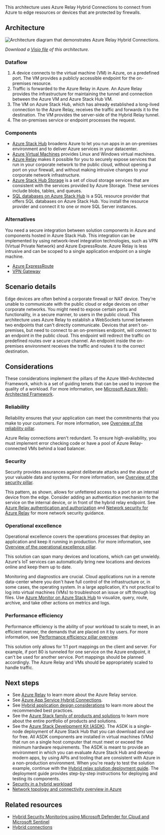 This architecture uses Azure Relay Hybrid Connections to connect from Azure to edge resources or devices that are protected by firewalls.

## Architecture

![Architecture diagram that demonstrates Azure Relay Hybrid Connections.](../media/hybrid-relay-connection.svg)

*Download a [Visio file](https://arch-center.azureedge.net/hybrid-relay-connection.vsdx) of this architecture.*

### Dataflow

1. A device connects to the virtual machine (VM) in Azure, on a predefined port. The VM provides a publicly accessible endpoint for the on-premises resource.
1. Traffic is forwarded to the Azure Relay in Azure. An Azure Relay provides the infrastructure for maintaining the tunnel and connection between the Azure VM and Azure Stack Hub VM.
1. The VM on Azure Stack Hub, which has already established a long-lived connection to the Azure Relay, receives the traffic and forwards it to the destination. The VM provides the server-side of the Hybrid Relay tunnel.
1. The on-premises service or endpoint processes the request.

### Components

- [Azure Stack Hub](https://azure.microsoft.com/products/azure-stack/hub) broadens Azure to let you run apps in an on-premises environment and to deliver Azure services in your datacenter.
- [Azure Virtual Machines](https://azure.microsoft.com/products/virtual-machines) provides Linux and Windows virtual machines.
- [Azure Relay](/azure/azure-relay) makes it possible for you to securely expose services that run in your corporate network to the public cloud, without opening a port on your firewall, and without making intrusive changes to your corporate network infrastructure.
- [Azure Stack Hub Storage](/azure-stack/user/azure-stack-storage-overview) is a set of cloud storage services that are consistent with the services provided by Azure Storage. These services include blobs, tables, and queues.
- [SQL databases on Azure Stack Hub](/azure-stack/operator/azure-stack-sql-resource-provider) is a SQL resource provider that offers SQL databases on Azure Stack Hub. You install the resource provider and connect it to one or more SQL Server instances.

### Alternatives

You need a secure integration between solution components in Azure and components hosted in Azure Stack Hub. This integration can be implemented by using network-level integration technologies, such as VPN (Virtual Private Network) and Azure ExpressRoute. Azure Relay is less intrusive and can be scoped to a single application endpoint on a single machine.

- [Azure ExpressRoute](https://azure.microsoft.com/products/expressroute)
- [VPN Gateway](https://azure.microsoft.com/products/vpn-gateway)

## Scenario details

Edge devices are often behind a corporate firewall or NAT device. They're unable to communicate with the public cloud or edge devices on other corporate networks. You might need to expose certain ports and functionality, in a secure manner, to users in the public cloud. This architecture uses Azure Relay to establish a WebSockets tunnel between two endpoints that can't directly communicate. Devices that aren't on-premises, but need to connect to an on-premises endpoint, will connect to an endpoint in the public cloud. This endpoint will redirect the traffic on predefined routes over a secure channel. An endpoint inside the on-premises environment receives the traffic and routes it to the correct destination.

## Considerations

These considerations implement the pillars of the Azure Well-Architected Framework, which is a set of guiding tenets that can be used to improve the quality of a workload. For more information, see [Microsoft Azure Well-Architected Framework](/azure/architecture/framework).

### Reliability

Reliability ensures that your application can meet the commitments that you make to your customers. For more information, see [Overview of the reliability pillar](/azure/architecture/framework/resiliency/overview).

Azure Relay connections aren't redundant. To ensure high-availability, you must implement error checking code or have a pool of Azure Relay-connected VMs behind a load balancer.

### Security

Security provides assurances against deliberate attacks and the abuse of your valuable data and systems. For more information, see [Overview of the security pillar](/azure/architecture/framework/security/overview).

This pattern, as shown, allows for unfettered access to a port on an internal device from the edge. Consider adding an authentication mechanism to the service on the internal device, or in front of the hybrid relay endpoint. See [Azure Relay authentication and authorization](/azure/azure-relay/relay-authentication-and-authorization) and [Network security for Azure Relay](/azure/azure-relay/network-security) for more network security guidance.

### Operational excellence

Operational excellence covers the operations processes that deploy an application and keep it running in production. For more information, see [Overview of the operational excellence pillar](/azure/architecture/framework/devops/overview).

This solution can span many devices and locations, which can get unwieldy. Azure's IoT services can automatically bring new locations and devices online and keep them up to date.

Monitoring and diagnostics are crucial. Cloud applications run in a remote data-center where you don't have full control of the infrastructure or, in some cases, the operating system. In a large application, it's not practical to log into virtual machines (VMs) to troubleshoot an issue or sift through log files. Use [Azure Monitor on Azure Stack Hub](/azure-stack/user/azure-stack-metrics-azure-data) to visualize, query, route, archive, and take other actions on metrics and logs.

### Performance efficiency

Performance efficiency is the ability of your workload to scale to meet, in an efficient manner, the demands that are placed on it by users. For more information, see [Performance efficiency pillar overview](/azure/architecture/framework/scalability/overview).

This solution only allows for 1:1 port mappings on the client and server. For example, if port 80 is tunneled for one service on the Azure endpoint, it can't be used for another service. Port mappings should be planned accordingly. The Azure Relay and VMs should be appropriately scaled to handle traffic.

## Next steps

- See [Azure Relay](/azure/azure-relay) to learn more about the Azure Relay service.
- See [Azure App Service Hybrid Connections](/azure/app-service/app-service-hybrid-connections).
- See [Hybrid application design considerations](/hybrid/app-solutions/overview-app-design-considerations) to learn more about the recommended best practices.
- See the [Azure Stack family of products and solutions](/azure-stack) to learn more about the entire portfolio of products and solutions.
- See the [Azure Stack Development Kit (ASDK)](https://azure.microsoft.com/overview/azure-stack/development-kit). The ASDK is a single-node deployment of Azure Stack Hub that you can download and use for free. All ASDK components are installed in virtual machines (VMs) that run on a single host computer that must meet or exceed the minimum hardware requirements. The ASDK is meant to provide an environment in which you can evaluate Azure Stack Hub and develop modern apps, by using APIs and tooling that are consistent with Azure in a non-production environment. When you're ready to test the solution example, continue with the [Hybrid relay solution deployment guide](https://aka.ms/hybridrelaydeployment). The deployment guide provides step-by-step instructions for deploying and testing its components.
- [Security in a hybrid workload](/azure/architecture/framework/hybrid/hybrid-security)
- [Network topology and connectivity overview in Azure](/azure/cloud-adoption-framework/ready/enterprise-scale/network-topology-and-connectivity)

## Related resources

- [Hybrid Security Monitoring using Microsoft Defender for Cloud and Microsoft Sentinel](../../hybrid/hybrid-security-monitoring.yml)
- [Hybrid connections](hybrid-connectivity.yml)
